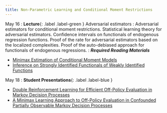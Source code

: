 ```yaml
---
title: Non-Parametric Learning and Conditional Moment Restrictions
---
```


May 16
: **Lecture**{: .label .label-green } Adversarial estimators
: Adversarial estimators for conditional moment restrictions. Statistical learning theory for adversarial estimators. Confidence intervals on functionals of endogenous regression functions. Proof of the rate for adversarial estimators based on the localized complexities. Proof of the auto-debiased approach for functionals of endogenous regressions.
: ***Required Reading Materials***
- [Minimax Estimation of Conditional Moment Models](https://arxiv.org/abs/2006.07201)
- [Inference on Strongly Identified Functionals of Weakly Identified Functions](https://arxiv.org/abs/2208.08291)


May 18
: **Student Presentations**{: .label .label-blue } 
- [Double Reinforcement Learning for Efficient Off-Policy Evaluation in Markov Decision Processes](https://jmlr.org/papers/volume21/19-827/19-827.pdf)
- [A Minimax Learning Approach to Off-Policy Evaluation in Confounded Partially Observable Markov Decision Processes](https://arxiv.org/abs/2111.06784)
